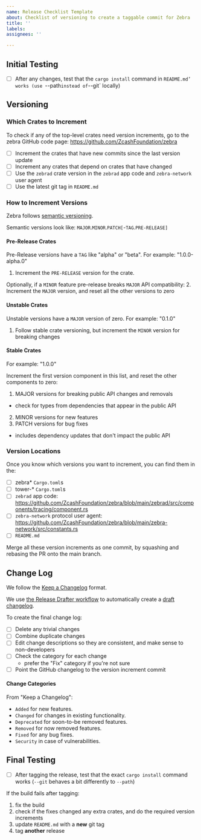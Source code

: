 ```yaml
---
name: Release Checklist Template
about: Checklist of versioning to create a taggable commit for Zebra
title: ''
labels:
assignees: ''

---
```


## Initial Testing

- [ ] After any changes, test that the `cargo install` command in `README.md’
      works (use `--path` instead of `--git` locally)

## Versioning

### Which Crates to Increment

To check if any of the top-level crates need version increments, go to the zebra GitHub code page: https://github.com/ZcashFoundation/zebra

- [ ] Increment the crates that have new commits since the last version update
- [ ] Increment any crates that depend on crates that have changed
- [ ] Use the `zebrad` crate version in the `zebrad` app code and `zebra-network` user agent
- [ ] Use the latest git tag in `README.md`

### How to Increment Versions

Zebra follows [semantic versioning](https://semver.org).

Semantic versions look like:
`MAJOR`.`MINOR`.`PATCH[`-`TAG`.`PRE-RELEASE]`

#### Pre-Release Crates

Pre-Release versions have a `TAG` like "alpha" or "beta".
For example: "1.0.0-alpha.0"

1. Increment the `PRE-RELEASE` version for the crate.

Optionally, if a `MINOR` feature pre-release breaks `MAJOR` API compatibility:
2. Increment the `MAJOR` version, and reset all the other versions to zero

#### Unstable Crates

Unstable versions have a `MAJOR` version of zero.
For example: "0.1.0"

1. Follow stable crate versioning, but increment the `MINOR` version for breaking changes

#### Stable Crates

For example: "1.0.0"

Increment the first version component in this list, and reset the other components to zero:
1. MAJOR versions for breaking public API changes and removals
  * check for types from dependencies that appear in the public API
2. MINOR versions for new features
3. PATCH versions for bug fixes
  * includes dependency updates that don't impact the public API

### Version Locations

Once you know which versions you want to increment, you can find them in the:
- [ ] zebra* `Cargo.toml`s
- [ ] tower-* `Cargo.toml`s
- [ ] `zebrad` app code: https://github.com/ZcashFoundation/zebra/blob/main/zebrad/src/components/tracing/component.rs
- [ ] `zebra-network` protocol user agent: https://github.com/ZcashFoundation/zebra/blob/main/zebra-network/src/constants.rs
- [ ] `README.md`

Merge all these version increments as one commit, by squashing and rebasing the PR onto the main branch.

## Change Log

We follow the [Keep a Changelog](https://keepachangelog.com/en/1.0.0/) format.

We use [the Release Drafter workflow](https://github.com/marketplace/actions/release-drafter) to automatically create a [draft changelog](https://github.com/ZcashFoundation/zebra/releases).

To create the final change log:
- [ ] Delete any trivial changes
- [ ] Combine duplicate changes
- [ ] Edit change descriptions so they are consistent, and make sense to non-developers
- [ ] Check the category for each change
  - prefer the "Fix" category if you're not sure
- [ ] Point the GitHub changelog to the version increment commit

#### Change Categories

From "Keep a Changelog":
* `Added` for new features.
* `Changed` for changes in existing functionality.
* `Deprecated` for soon-to-be removed features.
* `Removed` for now removed features.
* `Fixed` for any bug fixes.
* `Security` in case of vulnerabilities.

## Final Testing

- [ ] After tagging the release, test that the exact `cargo install` command works
      (`--git` behaves a bit differently to `--path`)

If the build fails after tagging:
1. fix the build
2. check if the fixes changed any extra crates, and do the required version increments
3. update `README.md` with a **new** git tag
4. tag **another** release
